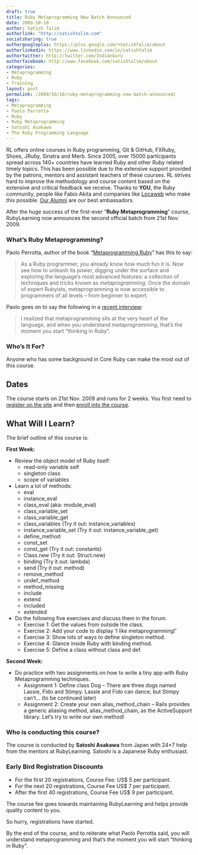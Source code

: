 ```yaml
---
draft: true
title: Ruby Metaprogramming New Batch Announced
date: 2009-10-10
author: Satish Talim
authorlink: "http://satishtalim.com"
socialsharing: true
authorgoogleplus: https://plus.google.com/+SatishTalim/about
authorlinkedin: https://www.linkedin.com/in/satishtalim
authortwitter: http://twitter.com/IndianGuru
authorfacebook: http://www.facebook.com/satishtalim/about
categories:
- Metaprogramming
- Ruby
- Training
layout: post
permalink: /2009/10/10/ruby-metaprogramming-new-batch-announced/
tags:
- Metaprogramming
- Paolo Perrotta
- Ruby
- Ruby Metaprogramming
- Satoshi Asakawa
- The Ruby Programming Language
---
```

RL offers online courses in Ruby programming, Git & GitHub, FXRuby,
Shoes, JRuby, Sinatra and Merb. Since 2005, over 15000 participants
spread across 140+ countries have learned Ruby and other Ruby related
timely topics. This has been possible due to the extensive support
provided by the patrons, mentors and assistant teachers of these
courses. RL strives hard to improve the methodology and course content
based on the extensive and critical feedback we receive. Thanks to
**YOU**, the Ruby community, people like Fabio Akita and companies like
[Locaweb](http://www.locaweb.com.br/portal.asp?utm_campaign=Rails&utm_source=rubylearning&utm_medium=banner)
who make this possible. [Our
Alumni](http://rubylearning.com/other/testimonials.html) are our best
ambassadors.

After the huge success of the first-ever “**Ruby Metaprogramming**”
course, RubyLearning now announces the second official batch from 21st
Nov. 2009.

### What’s Ruby Metaprogramming?

Paolo Perrotta, author of the book “[Metaprogramming
Ruby](http://www.pragprog.com/titles/ppmetr/metaprogramming-ruby)” has
this to say:

> As a Ruby programmer, you already know how much fun it is. Now see how
> to unleash its power, digging under the surface and exploring the
> language’s most advanced features: a collection of techniques and
> tricks known as *metaprogramming*. Once the domain of expert Rubyists,
> metaprogramming is now accessible to programmers of all levels – from
> beginner to expert.

Paolo goes on to say the following in a [recent
interview](http://rubylearning.com/blog/2009/07/01/interview-author-paolo-perrotta/):

> I realized that metaprogramming sits at the very heart of the
> language, and when you understand *metaprogramming*, that’s the moment
> you start “thinking in Ruby”.

### Who’s It For?

Anyone who has some background in Core Ruby can make the most out of
this course.

Dates
-----

The course starts on 21st Nov. 2009 and runs for 2 weeks. You first need
to [register on the site](http://rubylearning.org/) and then [enroll
into the course](http://rubylearning.org/class/course/view.php?id=48).

What Will I Learn?
------------------

The brief outline of this course is:

**First Week:**

-   Review the object model of Ruby itself:
    -   read-only variable self
    -   singleton class
    -   scope of variables
-   Learn a lot of methods:
    -   eval
    -   instance\_eval
    -   class\_eval (aka: module\_eval)
    -   class\_variable\_set
    -   class\_variable\_get
    -   class\_variables (Try it out: instance\_variables)
    -   instance\_variable\_set (Try it out: instance\_variable\_get)
    -   define\_method
    -   const\_set
    -   const\_get (Try it out: constants)
    -   Class.new (Try it out: Struct.new)
    -   binding (Try it out: lambda)
    -   send (Try it out: method)
    -   remove\_method
    -   undef\_method
    -   method\_missing
    -   include
    -   extend
    -   included
    -   extended
-   Do the following five exercises and discuss them in the forum.
    -   Exercise 1: Get the values from outside the class.
    -   Exercise 2: Add your code to display ‘I like metaprogramming!’
    -   Exercise 3: Show lots of ways to define singleton method.
    -   Exercise 4: Glance inside Ruby with binding method.
    -   Exercise 5: Define a class without class and def.

**Second Week:**

-   Do practice with two assignments on how to write a tiny app with
    Ruby Metaprogramming techniques.
    -   Assignment 1: Define class Dog – There are three dogs named
        Lassie, Fido and Stimpy. Lassie and Fido can dance, but Stimpy
        can’t… (to be continued later)
    -   Assignment 2: Create your own alias\_method\_chain – Rails
        provides a generic aliasing method, alias\_method\_chain, as the
        ActiveSupport library. Let’s try to write our own method!

### Who is conducting this course?

The course is conducted by **Satoshi Asakawa** from Japan with 24×7 help
from the mentors at RubyLearning. Satoshi is a Japanese Ruby enthusiast.

### Early Bird Registration Discounts

-   For the first 20 registrations, Course Fee: US\$ 5 per participant.
-   For the next 20 registrations, Course Fee US\$ 7 per participant.
-   After the first 40 registrations, Course Fee US\$ 9 per participant.

The course fee goes towards maintaining RubyLearning and helps provide
quality content to you.

So hurry, registrations have started.

By the end of the course, and to reiterate what Paolo Perrotta said, you
will understand metaprogramming and that’s the moment you will start
“thinking in Ruby”.

